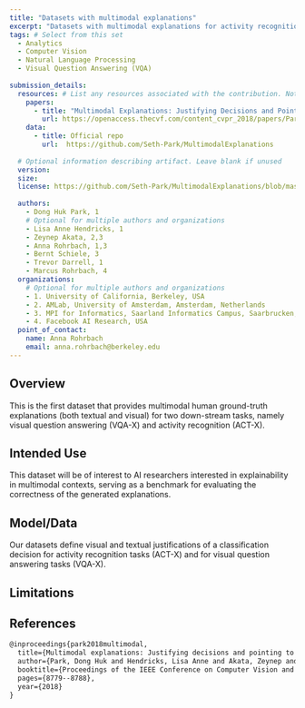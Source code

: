 ```yaml
---
title: "Datasets with multimodal explanations"
excerpt: "Datasets with multimodal explanations for activity recognition (ACT-X) and visual question answering (VQA-X)."
tags: # Select from this set
  - Analytics
  - Computer Vision
  - Natural Language Processing
  - Visual Question Answering (VQA)
   
submission_details:
  resources: # List any resources associated with the contribution. Not all sections are required
    papers:
      - title: "Multimodal Explanations: Justifying Decisions and Pointing to the Evidence"
        url: https://openaccess.thecvf.com/content_cvpr_2018/papers/Park_Multimodal_Explanations_Justifying_CVPR_2018_paper.pdf
    data:
      - title: Official repo
        url:  https://github.com/Seth-Park/MultimodalExplanations
   
  # Optional information describing artifact. Leave blank if unused
  version: 
  size: 
  license: https://github.com/Seth-Park/MultimodalExplanations/blob/master/LICENSE
   
  authors:
    - Dong Huk Park, 1 
    # Optional for multiple authors and organizations
    - Lisa Anne Hendricks, 1
    - Zeynep Akata, 2,3
    - Anna Rohrbach, 1,3
    - Bernt Schiele, 3
    - Trevor Darrell, 1
    - Marcus Rohrbach, 4
  organizations:
    # Optional for multiple authors and organizations
    - 1. University of California, Berkeley, USA
    - 2. AMLab, University of Amsterdam, Amsterdam, Netherlands
    - 3. MPI for Informatics, Saarland Informatics Campus, Saarbrucken, Germany
    - 4. Facebook AI Research, USA
  point_of_contact:
    name: Anna Rohrbach
    email: anna.rohrbach@berkeley.edu
---
```


     
## Overview
This is the first dataset that provides multimodal human ground-truth explanations (both textual and visual) for two down-stream tasks, namely visual question answering (VQA-X) and activity recognition (ACT-X).   
## Intended Use
This dataset will be of interest to AI researchers interested in explainability in multimodal contexts, serving as a benchmark for evaluating the correctness of the generated explanations.
   
## Model/Data
Our datasets define visual and textual justifications of a classification decision for activity recognition tasks (ACT-X) and for visual question answering tasks (VQA-X).
   
## Limitations
   
## References
```tex
@inproceedings{park2018multimodal,
  title={Multimodal explanations: Justifying decisions and pointing to the evidence},
  author={Park, Dong Huk and Hendricks, Lisa Anne and Akata, Zeynep and Rohrbach, Anna and Schiele, Bernt and Darrell, Trevor and Rohrbach, Marcus},
  booktitle={Proceedings of the IEEE Conference on Computer Vision and Pattern Recognition},
  pages={8779--8788},
  year={2018}
}
```
